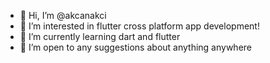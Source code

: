 - 👋 Hi, I’m @akcanakci
- 👀 I’m interested in flutter cross platform app development!
- 🌱 I’m currently learning dart and flutter
- 💞️ I’m open to any suggestions about anything anywhere


